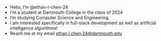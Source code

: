 - Hello, I’m @ethan-l-chen-24
- I'm a student at Dartmouth College in the class of 2024
- I’m studying Computer Science and Engineering
- I am interested specifically in full-stack development as well as artificial intelligence algorithms!
- Reach me at my email ethan.l.chen.24@dartmouth.edu 

<!---
ethan-l-chen-24/ethan-l-chen-24 is a ✨ special ✨ repository because its `README.md` (this file) appears on your GitHub profile.
You can click the Preview link to take a look at your changes.
--->

